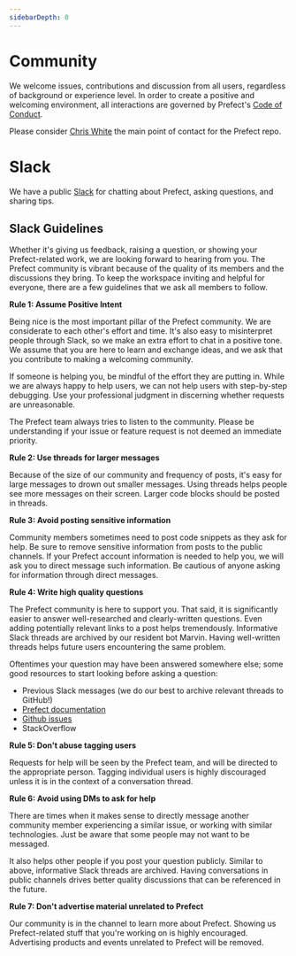 ```yaml
---
sidebarDepth: 0
---
```


# Community

We welcome issues, contributions and discussion from all users, regardless of background or experience level. In order to create a positive and welcoming environment, all interactions are governed by Prefect's [Code of Conduct](code_of_conduct.md).

Please consider [Chris White](https://github.com/cicdw) the main point of contact for the Prefect repo.

# Slack

We have a public [Slack](https://prefect.io/slack) for chatting about Prefect, asking questions, and sharing tips.

## Slack Guidelines

Whether it's giving us feedback, raising a question, or showing your Prefect-related work, we are looking forward to hearing from you. The Prefect community is vibrant because of the quality of its members and the discussions they bring. To keep the workspace inviting and helpful for everyone, there are a few guidelines that we ask all members to follow.

**Rule 1: Assume Positive Intent**

Being nice is the most important pillar of the Prefect community. We are considerate to each other's effort and time. It's also easy to misinterpret people through Slack, so we make an extra effort to chat in a positive tone. We assume that you are here to learn and exchange ideas, and we ask that you contribute to making a welcoming community.

If someone is helping you, be mindful of the effort they are putting in. While we are always happy to help users, we can not help users with step-by-step debugging. Use your professional judgment in discerning whether requests are unreasonable. 

The Prefect team always tries to listen to the community. Please be understanding if your issue or feature request is not deemed an immediate priority.

**Rule 2: Use threads for larger messages**

Because of the size of our community and frequency of posts, it's easy for large messages to drown out smaller messages. Using threads helps people see more messages on their screen. Larger code blocks should be posted in threads.

**Rule 3: Avoid posting sensitive information**

Community members sometimes need to post code snippets as they ask for help. Be sure to remove sensitive information from posts to the public channels. If your Prefect account information is needed to help you, we will ask you to direct message such information. Be cautious of anyone asking for information through direct messages.

**Rule 4: Write high quality questions**

The Prefect community is here to support you. That said, it is significantly easier to answer well-researched and clearly-written questions. Even adding potentially relevant links to a post helps tremendously.
Informative Slack threads are archived by our resident bot Marvin. Having well-written threads helps future users encountering the same problem.

Oftentimes your question may have been answered somewhere else; some good resources to start looking before asking a question:
* Previous Slack messages (we do our best to archive relevant threads to GitHub!)
* [Prefect documentation](https://docs.prefect.io/core/development/documentation.html)
* [Github issues](https://github.com/PrefectHQ/prefect/issues)
* StackOverflow

**Rule 5: Don't abuse tagging users**

Requests for help will be seen by the Prefect team, and will be directed to the appropriate person. Tagging individual users is highly discouraged unless it is in the context of a conversation thread.

**Rule 6: Avoid using DMs to ask for help**

There are times when it makes sense to directly message another community member experiencing a similar issue, or working with similar technologies. Just be aware that some people may not want to be messaged.

It also helps other people if you post your question publicly. Similar to above, informative Slack threads are archived. Having conversations in public channels drives better quality discussions that can be referenced in the future.

**Rule 7: Don't advertise material unrelated to Prefect**

Our community is in the channel to learn more about Prefect. Showing us Prefect-related stuff that you're working on is highly encouraged. Advertising products and events unrelated to Prefect will be removed.
